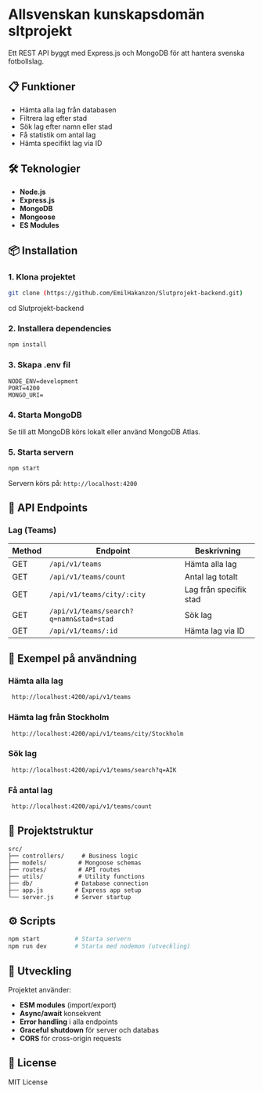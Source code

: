 # Allsvenskan kunskapsdomän sltprojekt

Ett REST API byggt med Express.js och MongoDB för att hantera svenska fotbollslag.

## 📋 Funktioner

- Hämta alla lag från databasen
- Filtrera lag efter stad
- Sök lag efter namn eller stad
- Få statistik om antal lag
- Hämta specifikt lag via ID

## 🛠 Teknologier

- **Node.js** 
- **Express.js** 
- **MongoDB** 
- **Mongoose** 
- **ES Modules** 

## 📦 Installation

### 1. Klona projektet
```bash
git clone (https://github.com/EmilHakanzon/Slutprojekt-backend.git)
```
cd Slutprojekt-backend

### 2. Installera dependencies
```bash
npm install
```

### 3. Skapa .env fil
```env
NODE_ENV=development
PORT=4200
MONGO_URI=
```

### 4. Starta MongoDB
Se till att MongoDB körs lokalt eller använd MongoDB Atlas.

### 5. Starta servern
```bash
npm start
```

Servern körs på: `http://localhost:4200`

## 🚀 API Endpoints

### Lag (Teams)

| Method | Endpoint | Beskrivning |
|--------|----------|-------------|
| GET | `/api/v1/teams` | Hämta alla lag |
| GET | `/api/v1/teams/count` | Antal lag totalt |
| GET | `/api/v1/teams/city/:city` | Lag från specifik stad |
| GET | `/api/v1/teams/search?q=namn&stad=stad` | Sök lag |
| GET | `/api/v1/teams/:id` | Hämta lag via ID |

## 📝 Exempel på användning

### Hämta alla lag
```bash
 http://localhost:4200/api/v1/teams
```

### Hämta lag från Stockholm
```bash
 http://localhost:4200/api/v1/teams/city/Stockholm
```

### Sök lag
```bash
 http://localhost:4200/api/v1/teams/search?q=AIK
```

### Få antal lag
```bash
 http://localhost:4200/api/v1/teams/count
```


## 📁 Projektstruktur

```
src/
├── controllers/     # Business logic
├── models/         # Mongoose schemas
├── routes/         # API routes
├── utils/          # Utility functions
├── db/            # Database connection
├── app.js         # Express app setup
└── server.js      # Server startup
```

## ⚙️ Scripts

```bash
npm start          # Starta servern
npm run dev        # Starta med nodemon (utveckling)
```

## 🔧 Utveckling

Projektet använder:
- **ESM modules** (import/export)
- **Async/await** konsekvent
- **Error handling** i alla endpoints
- **Graceful shutdown** för server och databas
- **CORS** för cross-origin requests

## 📄 License

MIT License

